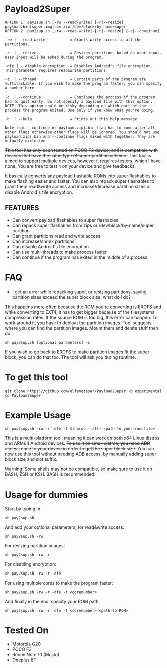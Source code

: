 # Payload2Super

```
OPTION 1: pay2sup.sh [-rw|--read-write] [-r|--resize] payload.bin|super.img|rom.zip|/dev/block/by-name/super
OPTION 2: pay2sup.sh [-rw|--read-write] [-r|--resize] [-c|--continue]

-rw | --read-write           = Grants write access to all the partitions.

-r  | --resize	             = Resizes partitions based on user input. User input will be asked during the program.

-dfe | --disable-encryption  = Disables Android's file encryption. This parameter requires read&write partitions.

-t  | --thread	             = Certain parts of the program are multitaskable. If you wish to make the program faster, you can specify a number here.

-c  | --continue             = Continues the process if the program had to quit early. Do not specify a payload file with this option. NOTE: This option could be risky depending on which part of the process the program exited. Use only if you know what you're doing.

-h  | --help	             = Prints out this help message.

Note that --continue or payload.zip|.bin flag has to come after all other flags otherwise other flags will be ignored. You should not use payload.zip|.bin and --continue flags mixed with together. They are mutually exclusive.

```

~~This tool has only been tested on POCO F3 device, and is compatible with devices that have the same type of super partition scheme.~~ This tool is aimed to support multiple devices, however it requires testers, which I have none. You are free to test it on your device and give feedbacks.

It basically converts any payload flashable ROMs into super flashables to make flashing easier and faster. You can also repack super flashables to grant them read&write access and increase/decrease partition sizes or disable Android's file encryption.

## FEATURES
 - Can convert payload flashables to super flashables
 - Can repack super flashables from zips or /dev/block/by-name/super partition
 - Can grant partitions read and write access
 - Can increase/shrink partitions
 - Can disable Android's file encryption
 - Can use multi-threads to make process faster
 - Can continue if the program has exited in the middle of a process.

# FAQ
 - I get an error while repacking super, or resizing partitions, saying partition sizes exceed the super block size, what do I do?

This happens more often because the ROM you're converting is EROFS and while converting to EXT4, it has to get bigger because of the filesystems' compression rates. If the source ROM is too big, this error can happen. To work around it, you have to debloat the partition images. Tool suggests where you can find the partition images. Mount them and delete stuff then do:

```
sh pay2sup.sh [optional parameters] -c
```

If you wish to go back to EROFS to make partition images fit the super block, you can do that too. The tool will ask you during runtime.

# To get this tool
```
git clone https://github.com/elfametesar/Payload2Super -b experimental
cd Payload2Super
```
# Example Usage

```
sh pay2sup.sh -rw -r -dfe -t $(nproc --all) <path-to-your-rom-file>
```

This is a multi-platform tool, meaning it can work on both x64 Linux distros and ARM64 Android devices. ~~To use it on Linux distros, you need ADB access once to your device in order to get the super block size.~~ You can now use this tool without needing ADB access, by manually adding super block size and slot suffix.

Warning: Some shells may not be compatible, so make sure to use it on BASH, ZSH or KSH. BASH is recommended.


# Usage for dummies
Start by typing in
```
sh pay2sup.sh 
```
And add your optional parameters, for read&write access:
```
sh pay2sup.sh -rw
```
For resizing partition images:
```
sh pay2sup.sh -rw -r
```
For disabling encryption:
```
sh pay2sup.sh -rw -r -dfe
```
For using multiple cores to make the program faster:
```
sh pay2sup.sh -rw -r -dfe -t <corenumber>
```
And finally in the end, specify your ROM path:
```
sh pay2sup.sh -rw -r -dfe -t <corenumber> <path-to-ROM>
```
# Tested On
- Motorola G20
- POCO F3
- Redmi Note 10 (Mojito)
- Oneplus 8T
